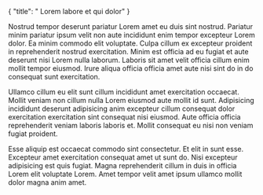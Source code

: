 {
  "title": " Lorem labore et qui dolor"
}

Nostrud tempor deserunt pariatur Lorem amet eu duis sint nostrud. Pariatur minim pariatur ipsum velit non aute incididunt enim tempor excepteur Lorem dolor. Ea minim commodo elit voluptate. Culpa cillum ex excepteur proident in reprehenderit nostrud exercitation. Minim est officia ad eu fugiat et aute deserunt nisi Lorem nulla laborum. Laboris sit amet velit officia cillum enim mollit tempor eiusmod. Irure aliqua officia officia amet aute nisi sint do in do consequat sunt exercitation.

Ullamco cillum eu elit sunt cillum incididunt amet exercitation occaecat. Mollit veniam non cillum nulla Lorem eiusmod aute mollit id sunt. Adipisicing incididunt deserunt adipisicing anim excepteur cillum consequat dolor exercitation exercitation sint consequat nisi eiusmod. Aute officia officia reprehenderit veniam laboris laboris et. Mollit consequat eu nisi non veniam fugiat proident.

Esse aliquip est occaecat commodo sint consectetur. Et elit in sunt esse. Excepteur amet exercitation consequat amet ut sunt do. Nisi excepteur adipisicing est quis fugiat. Magna reprehenderit cillum in duis in officia Lorem elit voluptate Lorem. Amet tempor velit amet ipsum ullamco mollit dolor magna anim amet.